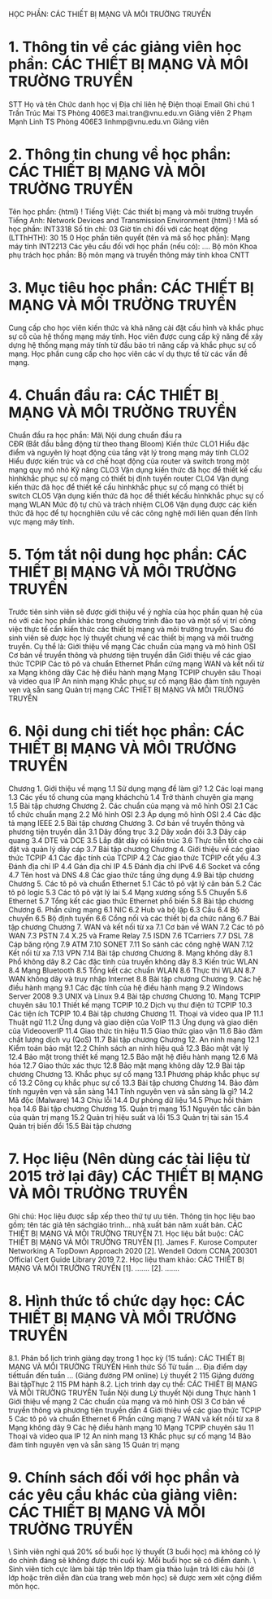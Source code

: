 HỌC PHẦN: CÁC THIẾT BỊ MẠNG VÀ MÔI TRƯỜNG TRUYỀN
# 1. Thông tin về các giảng viên học phần: CÁC THIẾT BỊ MẠNG VÀ MÔI TRƯỜNG TRUYỀN
STT Họ và tên Chức danh học vị Địa chỉ liên hệ Điện thoại Email Ghi chú 1 Trần Trúc Mai TS Phòng 406E3 mai.tran\@vnu.edu.vn Giảng viên
2 Phạm Mạnh Linh TS Phòng 406E3 linhmp\@vnu.edu.vn Giảng viên
# 2. Thông tin chung về học phần: CÁC THIẾT BỊ MẠNG VÀ MÔI TRƯỜNG TRUYỀN 
Tên học phần:
{html}
! Tiếng Việt: Các thiết bị mạng và môi trường truyền Tiếng Anh: Network Devices and Transmission Environment
{html}
! Mã số học phần: INT3318 Số tín chỉ: 03 Giờ tín chỉ đối với các hoạt động (LTThHTH): 30 15 0 Học phần tiên quyết (tên và mã số học phần): Mạng máy tính INT2213 Các yêu cầu đối với học phần (nếu có): \.... Bộ môn Khoa phụ trách học phần: Bộ môn mạng và truyền thông máy
tính khoa CNTT
# 3. Mục tiêu học phần: CÁC THIẾT BỊ MẠNG VÀ MÔI TRƯỜNG TRUYỀN 
Cung cấp cho học viên kiến thức và khả năng cài đặt cấu hình và khắc phục sự cố của hệ thống mạng máy tính. Học viên được cung cấp kỹ năng để xây dựng hệ thống mạng máy tính từ đầu bảo trì nâng cấp và khắc phục sự cố mạng. Học phần cung cấp cho học viên các ví dụ thực tế từ các vấn đề mạng.
# 4. Chuẩn đầu ra: CÁC THIẾT BỊ MẠNG VÀ MÔI TRƯỜNG TRUYỀN
Chuẩn đầu ra học phần: Mã\ Nội dung chuẩn đầu ra\
CĐR (Bắt đầu bằng động từ theo thang Bloom) Kiến thức
CLO1 Hiểu đặc điểm và nguyên lý hoạt động của tầng vật lý trong mạng máy tính
CLO2 Hiểu được kiến trúc và cơ chế hoạt động của router và switch trong một mạng quy mô nhỏ
Kỹ năng
CLO3 Vận dụng kiến thức đã học để thiết kế cấu hìnhkhắc phục sự cố mạng có thiết bị định tuyến router
CLO4 Vận dụng kiến thức đã học để thiết kế cấu hìnhkhắc phục sự cố mạng có thiết bị switch
CLO5 Vận dụng kiến thức đã học để thiết kếcấu hìnhkhắc phục sự cố mạng WLAN
Mức độ tự chủ và trách nhiệm
CLO6 Vận dụng được các kiến thức đã học để tự họcnghiên cứu về các công nghệ mới liên quan đến lĩnh vực mạng máy tính.
# 5. Tóm tắt nội dung học phần: CÁC THIẾT BỊ MẠNG VÀ MÔI TRƯỜNG TRUYỀN
Trước tiên sinh viên sẽ được giới thiệu về ý nghĩa của học phần quan hệ của nó với các học phần khác trong chương trình đào tạo và một số vị trí công việc thực tế cần kiến thức các thiết bị mạng và môi trường truyền. Sau đó sinh viên sẽ được học lý thuyết chung về các thiết bị mạng và môi truờng truyền. Cụ thể là: Giới thiệu về mạng Các chuẩn của mạng và mô hình OSI Cơ bản về truyền thông và phương tiện truyền dẫn Giới thiệu về các giao thức TCPIP Các tô pô và chuẩn Ethernet Phần cứng mạng WAN và kết nối từ xa Mạng không dây Các hệ điều hành mạng Mạng TCPIP chuyên sâu Thoại và video qua IP An ninh mạng Khắc phục sự cố mạng Bảo đảm tính nguyên vẹn và sẵn sang Quản trị mạng CÁC THIẾT BỊ MẠNG VÀ MÔI TRƯỜNG TRUYỀN
# 6. Nội dung chi tiết học phần: CÁC THIẾT BỊ MẠNG VÀ MÔI TRƯỜNG TRUYỀN
Chương 1. Giới thiệu về mạng
1.1 Sử dụng mạng để làm gì?
1.2 Các loại mạng
1.3 Các yếu tố chung của mạng kháchchủ
1.4 Trở thành chuyên gia mạng
1.5 Bài tập chương
Chương 2. Các chuẩn của mạng và mô hình OSI
2.1 Các tổ chức chuẩn mạng
2.2 Mô hình OSI
2.3 Áp dụng mô hình OSI
2.4 Các đặc tả mạng IEEE
2.5 Bài tập chương
Chương 3. Cơ bản về truyền thông và phương tiện truyền dẫn
3.1 Dây đồng trục
3.2 Dây xoắn đôi
3.3 Dây cáp quang
3.4 DTE và DCE
3.5 Lắp đặt dây có kiến trúc
3.6 Thực tiễn tốt cho cài đặt và quản lý dây cáp
3.7 Bài tập chương
Chương 4. Giới thiệu về các giao thức TCPIP
4.1 Các đặc tính của TCPIP
4.2 Các giao thức TCPIP cốt yếu
4.3 Đánh địa chỉ IP
4.4 Gán địa chỉ IP
4.5 Đánh địa chỉ IPv6
4.6 Socket và cổng
4.7 Tên host và DNS
4.8 Các giao thức tầng ứng dụng
4.9 Bài tập chương
Chương 5. Các tô pô và chuẩn Ethernet
5.1 Các tô pô vật lý căn bản
5.2 Các tô pô logic
5.3 Các tô pô vật lý lai
5.4 Mạng xương sống
5.5 Chuyển
5.6 Ethernet
5.7 Tổng kết các giao thức Ethernet phổ biến
5.8 Bài tập chương
Chương 6. Phần cứng mạng
6.1 NIC
6.2 Hub và bộ lặp
6.3 Cầu
6.4 Bộ chuyển
6.5 Bộ định tuyến
6.6 Cổng nối và các thiết bị đa chức năng
6.7 Bài tập chương
Chương 7. WAN và kết nối từ xa
7.1 Cơ bản về WAN
7.2 Các tô pô WAN
7.3 PSTN
7.4 X.25 và Frame Relay
7.5 ISDN
7.6 TCarriers
7.7 DSL
7.8 Cáp băng rộng
7.9 ATM
7.10 SONET
7.11 So sánh các công nghệ WAN
7.12 Kết nối từ xa
7.13 VPN
7.14 Bài tập chương
Chương 8. Mạng không dây
8.1 Phổ không dây
8.2 Các đặc tính của truyền không dây
8.3 Kiến trúc WLAN
8.4 Mạng Bluetooth
8.5 Tổng kết các chuẩn WLAN
8.6 Thực thi WLAN
8.7 WAN không dây và truy nhập Internet
8.8 Bài tập chương
Chương 9. Các hệ điều hành mạng
9.1 Các đặc tính của hệ điều hành mạng
9.2 Windows Server 2008
9.3 UNIX và Linux
9.4 Bài tập chương
Chương 10. Mạng TCPIP chuyên sâu
10.1 Thiết kế mạng TCPIP
10.2 Dịch vụ thư điện tử TCPIP
10.3 Các tiện ích TCPIP
10.4 Bài tập chương
Chương 11. Thoại và video qua IP
11.1 Thuật ngữ
11.2 Ứng dụng và giao diện của VoIP
11.3 Ứng dụng và giao diện của VideooverIP
11.4 Giao thức tín hiệu
11.5 Giao thức giao vận
11.6 Bảo đảm chất lượng dịch vụ (QoS)
11.7 Bài tập chương
Chương 12. An ninh mạng
12.1 Kiểm toán bảo mật
12.2 Chính sách an ninh hiệu quả
12.3 Bảo mật vật lý
12.4 Bảo mật trong thiết kế mạng
12.5 Bảo mật hệ điều hành mạng
12.6 Mã hóa
12.7 Giao thức xác thực
12.8 Bảo mật mạng không dây
12.9 Bài tập chương
Chương 13. Khắc phục sự cố mạng
13.1 Phương pháp khắc phục sự cố
13.2 Công cụ khắc phục sự cố
13.3 Bài tập chương
Chương 14. Bảo đảm tính nguyên vẹn và sẵn sàng
14.1 Tính nguyên vẹn và sẵn sàng là gì?
14.2 Mã độc (Malware)
14.3 Chịu lỗi
14.4 Dự phòng dữ liệu
14.5 Phục hồi thảm họa
14.6 Bài tập chương
Chương 15. Quản trị mạng
15.1 Nguyên tắc căn bản của quản trị mạng
15.2 Quản trị hiệu suất và lỗi
15.3 Quản trị tài sản
15.4 Quản trị biến đổi
15.5 Bài tập chương
# 7. Học liệu (Nên dùng các tài liệu từ 2015 trở lại đây) CÁC THIẾT BỊ MẠNG VÀ MÔI TRƯỜNG TRUYỀN
Ghi chú: Học liệu được sắp xếp theo thứ tự ưu tiên. Thông tin học liệu bao gồm: tên tác giả tên sáchgiáo trình... nhà xuất bản năm xuất bản. CÁC THIẾT BỊ MẠNG VÀ MÔI TRƯỜNG TRUYỀN
7.1. Học liệu bắt buộc: CÁC THIẾT BỊ MẠNG VÀ MÔI TRƯỜNG TRUYỀN \[1\]. James F. Kurose Computer Networking A TopDown Approach 2020
\[2\]. Wendell Odom CCNA 200301 Official Cert Guide Library 2019
7.2. Học liệu tham khảo: CÁC THIẾT BỊ MẠNG VÀ MÔI TRƯỜNG TRUYỀN \[1\]. ...\....
\[2\]. ...\....
# 8. Hình thức tổ chức dạy học: CÁC THIẾT BỊ MẠNG VÀ MÔI TRƯỜNG TRUYỀN
8.1. Phân bổ lịch trình giảng dạy trong 1 học kỳ (15 tuần): CÁC THIẾT BỊ MẠNG VÀ MÔI TRƯỜNG TRUYỀN Hình thức Số Từ tuần ... Địa điểm dạy tiếttuần đến tuần ... (Giảng đường PM online) Lý thuyết 2 115 Giảng đường Bài tậpThực 2 115 PM hành 8.2. Lịch trình dạy cụ thể: CÁC THIẾT BỊ MẠNG VÀ MÔI TRƯỜNG TRUYỀN Tuần Nội dung Lý thuyết Nội dung Thực hành 1 Giới thiệu về mạng
2 Các chuẩn của mạng và mô hình OSI
3 Cơ bản về truyền thông và phương tiện truyền dẫn
4 Giới thiệu về các giao thức TCPIP
5 Các tô pô và chuẩn Ethernet
6 Phần cứng mạng
7 WAN và kết nối từ xa
8 Mạng không dây
9 Các hệ điều hành mạng
10 Mạng TCPIP chuyên sâu
11 Thoại và video qua IP
12 An ninh mạng
13 Khắc phục sự cố mạng
14 Bảo đảm tính nguyên vẹn và sẵn sàng
15 Quản trị mạng
# 9. Chính sách đối với học phần và các yêu cầu khác của giảng viên: CÁC THIẾT BỊ MẠNG VÀ MÔI TRƯỜNG TRUYỀN
\ Sinh viên nghỉ quá 20% số buổi học lý thuyết (3 buổi học) mà không có lý do chính đáng sẽ không được thi cuối kỳ. Mỗi buổi học sẽ có điểm danh.
\ Sinh viên tích cực làm bài tập trên lớp tham gia thảo luận trả lời câu hỏi (ở lớp hoặc trên diễn đàn của trang web môn học) sẽ được xem xét cộng điểm môn học.

